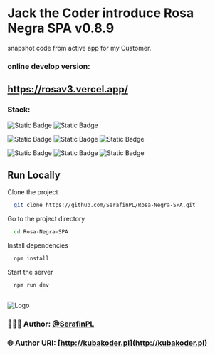 # Jack the Coder introduce Rosa Negra SPA v0.8.9
snapshot code from active app for my Customer.

### online develop version: 

## https://rosav3.vercel.app/

### Stack: 

![Static Badge](https://img.shields.io/badge/linux-mint-xfce?style=plastic&logo=linuxmint)
![Static Badge](https://img.shields.io/badge/git_at_-github-ex?style=plastic&logo=git&logoColor=F05032&color=F05032)

![Static Badge](https://img.shields.io/badge/react-18.0-ex?style=plastic&logo=react&logoColor=61DAFB&color=%2361DAFB)
![Static Badge](https://img.shields.io/badge/nextjs-14.0.4-ex?style=plastic&logo=nextdotjs&logoColor=000000&labelColor=ffffff&color=000000)
![Static Badge](https://img.shields.io/badge/typescript-5.0-ex?style=plastic&logo=typescript&logoColor=3178C6&color=3178C6)

![Static Badge](https://img.shields.io/badge/tailwindcss-3.3.0-ex?style=plastic&logo=tailwindcss&logoColor=06B6D4&color=06B6D4)
![Static Badge](https://img.shields.io/badge/chakraui-2.8.2-ex?style=plastic&logo=chakraui&logoColor=%231BB2A9&color=%231BB2A9)
![Static Badge](https://img.shields.io/badge/framer-10.18.0-ex?style=plastic&logo=framer&logoColor=%230055FF&color=%230055FF)


## Run Locally

Clone the project

```bash
  git clone https://github.com/SerafinPL/Rosa-Negra-SPA.git
```

Go to the project directory

```bash
  cd Rosa-Negra-SPA
```

Install dependencies

```bash
  npm install
```

Start the server

```bash
  npm run dev
```
##

![Logo](https://kubakoder.pl/_next/image?url=%2F_next%2Fstatic%2Fmedia%2Ffavicon.5d6e1adf.png&w=48&q=75)
### 👨🏻‍💻 Author: [@SerafinPL](https://www.github.com/serafinpl)

### 🌐 Author URI: [http://kubakoder.pl](http://kubakoder.pl)

##


